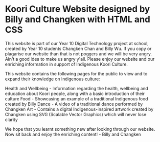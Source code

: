 # Koori Culture Website designed by Billy and Changken with HTML and CSS
This website is part of our Year 10 Digital Technology project at school, created by Year 10 students Changken Chan and Billy Wu.
If you copy or plagarise our website than that is not poggers and we will be very angry. Ain't a good idea to make us angry y'all.
Please enjoy our website and our enriching information in support of Indigenous Koori Culture.

This website contains the following pages for the public to view and to expand their knowledge on Indigenous culture:

Health and Wellbeing - Information regarding the health, wellbeing and education about Koori people, along with a basic introduction of their culture
Food - Showcasing an example of a traditional Indigenous food created by Billy
Dance - A video of a traditional dance performed by Changken
Art - Contains a digital Indigenous-inspired artwork created by Changken using SVG (Scalable Vector Graphics) which will never lose clarity

We hope that you learnt something new after looking through our website. Now sit back and enjoy the enriching content! - Billy and Changken
